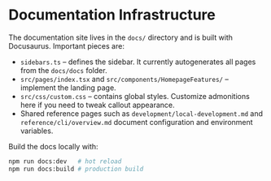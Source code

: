 # Documentation Infrastructure

The documentation site lives in the `docs/` directory and is built with
Docusaurus. Important pieces are:

- `sidebars.ts` &ndash; defines the sidebar. It currently autogenerates all pages
  from the `docs/docs` folder.
- `src/pages/index.tsx` and `src/components/HomepageFeatures/` &ndash; implement
  the landing page.
- `src/css/custom.css` &ndash; contains global styles. Customize admonitions here
  if you need to tweak callout appearance.
- Shared reference pages such as `development/local-development.md` and
  `reference/cli/overview.md` document configuration and environment variables.

Build the docs locally with:

```bash
npm run docs:dev   # hot reload
npm run docs:build # production build
```
